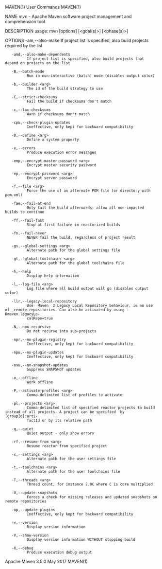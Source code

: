MAVEN(1)                                                           User Commands                                                          MAVEN(1)

NAME
       mvn - Apache Maven software project management and comprehension tool

DESCRIPTION
       usage: mvn [options] [<goal(s)>] [<phase(s)>]

OPTIONS
       -am,--also-make
              If project list is specified, also build projects required by the list

       -amd,--also-make-dependents
              If project list is specified, also build projects that depend on projects on the list

       -B,--batch-mode
              Run in non-interactive (batch) mode (disables output color)

       -b,--builder <arg>
              The id of the build strategy to use

       -C,--strict-checksums
              Fail the build if checksums don't match

       -c,--lax-checksums
              Warn if checksums don't match

       -cpu,--check-plugin-updates
              Ineffective, only kept for backward compatibility

       -D,--define <arg>
              Define a system property

       -e,--errors
              Produce execution error messages

       -emp,--encrypt-master-password <arg>
              Encrypt master security password

       -ep,--encrypt-password <arg>
              Encrypt server password

       -f,--file <arg>
              Force the use of an alternate POM file (or directory with pom.xml)

       -fae,--fail-at-end
              Only fail the build afterwards; allow all non-impacted builds to continue

       -ff,--fail-fast
              Stop at first failure in reactorized builds

       -fn,--fail-never
              NEVER fail the build, regardless of project result

       -gs,--global-settings <arg>
              Alternate path for the global settings file

       -gt,--global-toolchains <arg>
              Alternate path for the global toolchains file

       -h,--help
              Display help information

       -l,--log-file <arg>
              Log file where all build output will go (disables output color)

       -llr,--legacy-local-repository
              Use  Maven  2 Legacy Local Repository behaviour, ie no use of _remote.repositories. Can also be activated by using -Dmaven.legacyLo‐
              calRepo=true

       -N,--non-recursive
              Do not recurse into sub-projects

       -npr,--no-plugin-registry
              Ineffective, only kept for backward compatibility

       -npu,--no-plugin-updates
              Ineffective, only kept for backward compatibility

       -nsu,--no-snapshot-updates
              Suppress SNAPSHOT updates

       -o,--offline
              Work offline

       -P,--activate-profiles <arg>
              Comma-delimited list of profiles to activate

       -pl,--projects <arg>
              Comma-delimited list of specified reactor projects to build instead of all projects. A project can be specified  by  [groupId]:arti‐
              factId or by its relative path

       -q,--quiet
              Quiet output - only show errors

       -rf,--resume-from <arg>
              Resume reactor from specified project

       -s,--settings <arg>
              Alternate path for the user settings file

       -t,--toolchains <arg>
              Alternate path for the user toolchains file

       -T,--threads <arg>
              Thread count, for instance 2.0C where C is core multiplied

       -U,--update-snapshots
              Forces a check for missing releases and updated snapshots on remote repositories

       -up,--update-plugins
              Ineffective, only kept for backward compatibility

       -v,--version
              Display version information

       -V,--show-version
              Display version information WITHOUT stopping build

       -X,--debug
              Produce execution debug output

Apache Maven 3.5.0                                                   May 2017                                                             MAVEN(1)
